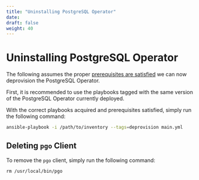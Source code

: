 ```yaml
---
title: "Uninstalling PostgreSQL Operator"
date:
draft: false
weight: 40
---
```


# Uninstalling PostgreSQL Operator

The following assumes the proper [prerequisites are satisfied](/installation/install-with-ansible/prereq/prerequisites/)
we can now deprovision the PostgreSQL Operator.

First, it is recommended to use the playbooks tagged with the same version
of the PostgreSQL Operator currently deployed.

With the correct playbooks acquired and prerequisites satisfied, simply run
the following command:

```bash
ansible-playbook -i /path/to/inventory --tags=deprovision main.yml
```

## Deleting `pgo` Client

To remove the `pgo` client, simply run the following command:

```
rm /usr/local/bin/pgo
```
